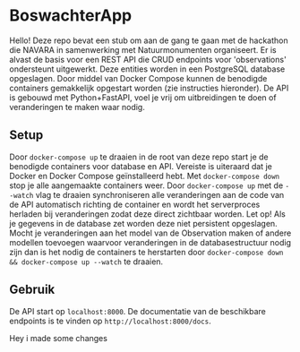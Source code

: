 # BoswachterApp
Hello! Deze repo bevat een stub om aan de gang te gaan met de hackathon die NAVARA in samenwerking met Natuurmonumenten organiseert. Er is alvast de basis voor een REST API die CRUD endpoints voor 'observations' ondersteunt uitgewerkt. Deze entities worden in een PostgreSQL database opgeslagen. Door middel van Docker Compose kunnen de benodigde containers gemakkelijk opgestart worden (zie instructies hieronder). De API is gebouwd met Python+FastAPI, voel je vrij om uitbreidingen te doen of veranderingen te maken waar nodig.

## Setup
Door `docker-compose up` te draaien in de root van deze repo start je de benodigde containers voor database en API. Vereiste is uiteraard dat je Docker en Docker Compose geïnstalleerd hebt. Met `docker-compose down` stop je alle aangemaakte containers weer. Door `docker-compose up` met de `--watch` vlag te draaien synchroniseren alle veranderingen aan de code van de API automatisch richting de container en wordt het serverproces herladen bij veranderingen zodat deze direct zichtbaar worden. Let op! Als je gegevens in de database zet worden deze niet persistent opgeslagen. Mocht je veranderingen aan het model van de Observation maken of andere modellen toevoegen waarvoor veranderingen in de databasestructuur nodig zijn dan is het nodig de containers te herstarten door `docker-compose down && docker-compose up --watch` te draaien.

## Gebruik
De API start op `localhost:8000`. De documentatie van de beschikbare endpoints is te vinden op `http://localhost:8000/docs`. 


Hey i made some changes